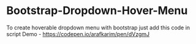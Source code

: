 # Bootstrap-Dropdown-Hover-Menu
To create hoverable dropdown menu with bootstrap just add this code in script
Demo - https://codepen.io/arafkarim/pen/dVzgmJ
